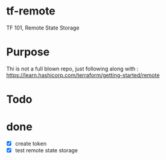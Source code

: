 # tf-remote
TF 101, Remote State Storage

# Purpose
Thi is not a full blown repo, just following along with : https://learn.hashicorp.com/terraform/getting-started/remote

# Todo


# done
- [x] create token
- [x] test remote state storage